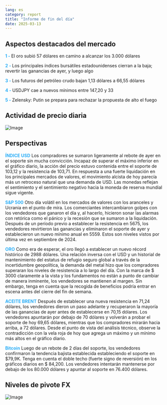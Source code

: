 ```yaml
---
lang: es
category: report
title: "Informe de fin del día"
date: 2025-03-13
---
```



<h2>Aspectos destacados del mercado</h2>
<strong style="color: #2caef7;">1 - </strong> El oro subió 57 dólares en camino a alcanzar los 3.000 dólares

<strong style="color: #2caef7;">2 - </strong> Los principales índices bursátiles estadounidenses cierran a la baja; revertir las ganancias de ayer, y luego algo

<strong style="color: #2caef7;">3 - </strong> Los futuros del petróleo crudo bajan 1,13 dólares a 66,55 dólares

<strong style="color: #2caef7;">4 - </strong> USDJPY cae a nuevos mínimos entre 147,20 y 33

<strong style="color: #2caef7;">5 - </strong> Zelensky: Putin se prepara para rechazar la propuesta de alto el fuego



<h2>Actividad de precio diaria</h2>
<img src="https://markleighedu.github.io/img/Mar-2025/13-Mar-2025/price.jpg" alt="Image"/>

<h2>Perspectivas</h2>
<strong style="color: #2caef7;">ÍNDICE USD</strong> Los compradores se sumaron ligeramente al rebote de ayer en el soporte sin mucha convicción. Incapaz de superar el máximo inferior en el gráfico diario, la acción del precio estuvo contenida entre el soporte de 103,12 y la resistencia de 103,71. En respuesta a una fuerte liquidación en los principales mercados de valores, el movimiento alcista de hoy parecía más un retroceso natural que una demanda de USD. Las monedas reflejan el sentimiento y el sentimiento negativo hacia la moneda de reserva mundial sigue vigente.  

<strong style="color: #2caef7;">S&P 500</strong> Otro día volátil en los mercados de valores con los aranceles y Ucrania en el punto de mira. Los comerciantes intercambiaron golpes con los vendedores que ganaron el día y, al hacerlo, hicieron sonar las alarmas con retórica como el pánico y la recesión que se sumaron a la liquidación. Después de un período previo a establecer la resistencia en 5675, los vendedores revirtieron las ganancias y eliminaron el soporte de ayer y establecieron un nuevo mínimo anual en 5559. Estos son niveles vistos por última vez en septiembre de 2024.

<strong style="color: #2caef7;">ORO</strong> Como era de esperar, el oro llegó a establecer un nuevo récord histórico de 2988 dólares. Una relación inversa con el USD y un historial de mantenimiento del estatus de refugio seguro global a través de la incertidumbre geopolítica, la demanda del metal hizo que los compradores superaran los niveles de resistencia a lo largo del día. Con la marca de $ 3000 claramente a la vista y los fundamentos no están a punto de cambiar de manera inminente, los vendedores se mantienen al margen. Sin embargo, tenga en cuenta que la recogida de beneficios podría entrar en escena antes del cierre del fin de semana.   

<strong style="color: #2caef7;">ACEITE BRENT</strong> Después de establecer una nueva resistencia en 71,24 dólares, los vendedores dieron un paso adelante y recuperaron la mayoría de las ganancias de ayer antes de establecerse en 70,15 dólares. Los vendedores apuntarán por debajo de 70 dólares y volverán a probar el soporte de hoy 69,65 dólares, mientras que los compradores mirarán hacia arriba, a 72 dólares. Desde el punto de vista del análisis técnico, observe la contradicción con la vela roja de hoy que agrega un máximo y un mínimo más altos en el gráfico diario.

<strong style="color: #2caef7;">Bitcoin</strong> Luego de un rebote de 2 días del soporte, los vendedores confirmaron la tendencia bajista establecida estableciendo el soporte en $79,9K. Tenga en cuenta el doble techo (fuerte signo de reversión) en los gráficos diarios en $ 84,200. Los vendedores intentarán mantenerse por debajo de los 80.000 dólares y apuntar al soporte en 76.400 dólares.



<h2>Niveles de pivote FX</h2>
<img src="https://markleighedu.github.io/img/Mar-2025/13-Mar-2025/pivot.jpg" alt="Image"/>